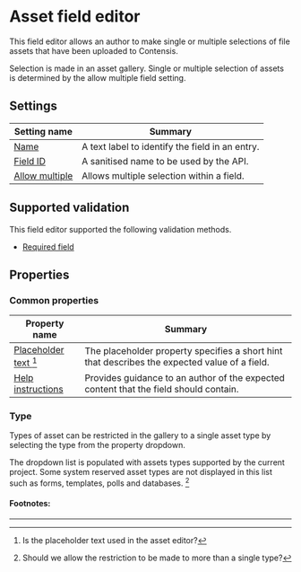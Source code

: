 # Asset field editor
This field editor allows an author to make single or multiple selections of file assets that have been uploaded to Contensis.

Selection is made in an asset gallery. Single or multiple selection of assets is determined by the allow multiple field setting.

## Settings
| Setting name | Summary|
| ---| --- |
| [Name](/content-types/field-editors/field-settings.md#name) | A text label to identify the field in an entry.|
| [Field ID](/content-types/field-editors/field-settings.md#field-id) | A sanitised name to be used by the API. |
| [Allow multiple](/content-types/field-editors/field-settings.md#allow-multiple) |  Allows multiple selection within a field. |

## Supported validation
This field editor supported the following validation methods.

- [Required field](/content-types/validation/required-validation.md)

## Properties

### Common properties
| Property name | Summary|
| ---| --- |
| [Placeholder text [^1]](/content-types/field-editors/field-properties.md#placeholder-text) | The placeholder property specifies a short hint that describes the expected value of a field. |
| [Help instructions](/content-types/field-editors/field-properties.md#help-instructions) |  Provides guidance to an author of the expected content that the field should contain. |

### Type
Types of asset can be restricted in the gallery to a single asset type by selecting the type from the property dropdown.

The dropdown list is populated with assets types supported by the current project. Some system reserved asset types are not displayed in this list such as forms, templates, polls and databases. [^2]

#### Footnotes:

---

[^1]: Is the placeholder text used in the asset editor?
[^2]: Should we allow the restriction to be made to more than a single type?